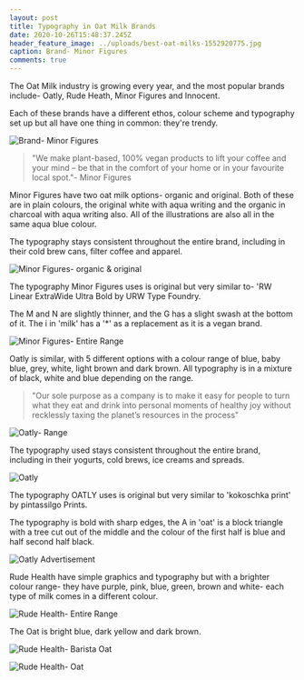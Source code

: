 ```yaml
---
layout: post
title: Typography in Oat Milk Brands
date: 2020-10-26T15:48:37.245Z
header_feature_image: ../uploads/best-oat-milks-1552920775.jpg
caption: Brand- Minor Figures
comments: true
---
```

The Oat Milk industry is growing every year, and the most popular brands include- Oatly, Rude Heath, Minor Figures and Innocent. 

Each of these brands have a different ethos, colour scheme and typography set up but all have one thing in common: they're trendy.

![Brand- Minor Figures](../uploads/minor-figures-1.gif)

> "We make plant-based, 100% vegan products to lift your coffee and your mind – be that in the comfort of your home or in your favourite local spot."- Minor Figures 

Minor Figures have two oat milk options- organic and original. Both of these are in plain colours, the original white with aqua writing and the organic in charcoal with aqua writing also. All of the illustrations are also all in the same aqua blue colour.

The typography stays consistent throughout the entire brand, including in their cold brew cans, filter coffee and apparel. 

![Minor Figures- organic & original](../uploads/screenshot-2020-10-26-at-18.33.48.png)

The typography Minor Figures uses is original but very similar to- 'RW Linear ExtraWide Ultra Bold by URW Type Foundry.

The M and N are slightly thinner, and the G has a slight swash at the bottom of it. The i in 'milk' has a '*' as a replacement as it is a vegan brand. 

![Minor Figures- Entire Range](../uploads/0.jpeg)

Oatly is similar, with 5 different options with a colour range of blue, baby blue, grey, white, light brown and dark brown. All typography is in a mixture of black, white and blue depending on the range.

> "Our sole purpose as a company is to make it easy for people to turn what they eat and drink into personal moments of healthy joy without recklessly taxing the planet’s resources in the process"

![Oatly- Range](../uploads/screenshot-2020-10-26-at-18.39.08.png)

The typography used stays consistent throughout the entire brand, including in their yogurts, cold brews, ice creams and spreads.

![Oatly](../uploads/oatly_logo.png)

The typography OATLY uses is original but very similar to 'kokoschka print' by pintassilgo Prints. 

The typography is bold with sharp edges, the A in 'oat' is a block triangle with a tree cut out of the middle and the colour of the first half is blue and half second half black.

![Oatly Advertisement](../uploads/s3-news-tmp-56002-oatly-2x1-783.jpg)

Rude Health have simple graphics and typography but with a brighter colour range- they have purple, pink, blue, green, brown and white- each type of milk comes in a different colour. 

![Rude Health- Entire Range](../uploads/0-1-.jpeg)

The Oat is bright blue, dark yellow and dark brown. 

![Rude Health- Barista Oat](../uploads/barista-oat-2.png)

![Rude Health- Oat](../uploads/5179_18564_z.jpg)